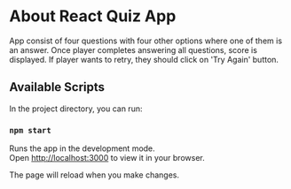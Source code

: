 # About React Quiz App

App consist of four questions with four other options where one of them is an answer. Once player completes answering all questions, score is displayed. If player wants to retry, they should click on 'Try Again' button.

## Available Scripts

In the project directory, you can run:

### `npm start`

Runs the app in the development mode.\
Open [http://localhost:3000](http://localhost:3000) to view it in your browser.

The page will reload when you make changes.
